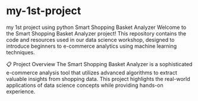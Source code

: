 # my-1st-project
my 1st project using python 
Smart Shopping Basket Analyzer
Welcome to the Smart Shopping Basket Analyzer project! This repository contains the code and resources used in our data science workshop, designed to introduce beginners to e-commerce analytics using machine learning techniques.

📋 Project Overview
The Smart Shopping Basket Analyzer is a sophisticated e-commerce analysis tool that utilizes advanced algorithms to extract valuable insights from shopping data. This project highlights the real-world applications of data science concepts while providing hands-on experience.

